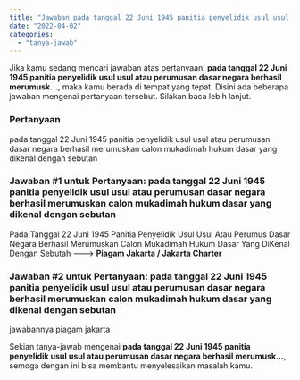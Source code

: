 ```yaml
---
title: "Jawaban pada tanggal 22 Juni 1945 panitia penyelidik usul usul atau perumusan dasar negara berhasil merumusk..."
date: "2022-04-02"
categories: 
  - "tanya-jawab"
---
```


Jika kamu sedang mencari jawaban atas pertanyaan: **pada tanggal 22 Juni 1945 panitia penyelidik usul usul atau perumusan dasar negara berhasil merumusk...**, maka kamu berada di tempat yang tepat. Disini ada beberapa jawaban mengenai pertanyaan tersebut. Silakan baca lebih lanjut.

### Pertanyaan

pada tanggal 22 Juni 1945 panitia penyelidik usul usul atau perumusan dasar negara berhasil merumuskan calon mukadimah hukum dasar yang dikenal dengan sebutan

### Jawaban #1 untuk Pertanyaan: pada tanggal 22 Juni 1945 panitia penyelidik usul usul atau perumusan dasar negara berhasil merumuskan calon mukadimah hukum dasar yang dikenal dengan sebutan

Pada Tanggal 22 Juni 1945 Panitia Penyelidik Usul Usul Atau Perumus Dasar Negara Berhasil Merumuskan Calon Mukadimah Hukum Dasar Yang DiKenal Dengan Sebutah ---> **Piagam Jakarta / Jakarta Charter**  

### Jawaban #2 untuk Pertanyaan: pada tanggal 22 Juni 1945 panitia penyelidik usul usul atau perumusan dasar negara berhasil merumuskan calon mukadimah hukum dasar yang dikenal dengan sebutan

jawabannya piagam jakarta

Sekian tanya-jawab mengenai **pada tanggal 22 Juni 1945 panitia penyelidik usul usul atau perumusan dasar negara berhasil merumusk...**, semoga dengan ini bisa membantu menyelesaikan masalah kamu.
